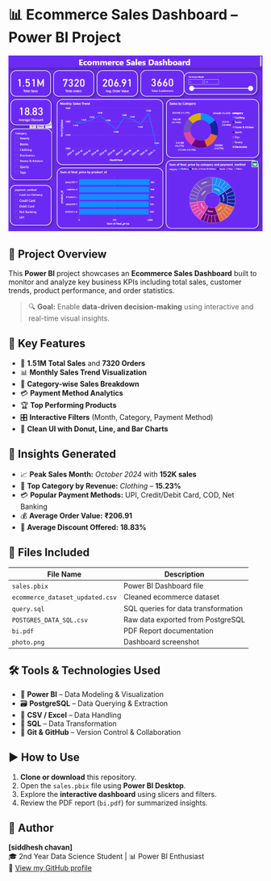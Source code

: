 # 📊 **Ecommerce Sales Dashboard – Power BI Project**

![Dashboard Preview](./photo.png)

## 🚀 **Project Overview**
This **Power BI** project showcases an **Ecommerce Sales Dashboard** built to monitor and analyze key business KPIs including total sales, customer trends, product performance, and order statistics.

> 🔍 **Goal:** Enable **data-driven decision-making** using interactive and real-time visual insights.

## 📌 **Key Features**
- 🛒 **1.51M Total Sales** and **7320 Orders**
- 📊 **Monthly Sales Trend Visualization**
- 🧾 **Category-wise Sales Breakdown**
- 💳 **Payment Method Analytics**
- 🏆 **Top Performing Products**
- 🎛️ **Interactive Filters** (Month, Category, Payment Method)
- 🎨 **Clean UI with Donut, Line, and Bar Charts**

## 🧠 **Insights Generated**
- 📈 **Peak Sales Month:** *October 2024* with **152K sales**
- 🧥 **Top Category by Revenue:** *Clothing* – **15.23%**
- 💳 **Popular Payment Methods:** UPI, Credit/Debit Card, COD, Net Banking
- 💰 **Average Order Value:** **₹206.91**
- 🔖 **Average Discount Offered:** **18.83%**

## 📂 **Files Included**
| File Name                     | Description                            |
|------------------------------|----------------------------------------|
| `sales.pbix`                 | Power BI Dashboard file                |
| `ecommerce_dataset_updated.csv` | Cleaned ecommerce dataset           |
| `query.sql`                  | SQL queries for data transformation    |
| `POSTGRES_DATA_SQL.csv`      | Raw data exported from PostgreSQL      |
| `bi.pdf`                     | PDF Report documentation               |
| `photo.png`                  | Dashboard screenshot                   |


## 🛠️ **Tools & Technologies Used**
- 🧩 **Power BI** – Data Modeling & Visualization  
- 🗃️ **PostgreSQL** – Data Querying & Extraction  
- 💾 **CSV / Excel** – Data Handling  
- 🧪 **SQL** – Data Transformation  
- 🐙 **Git & GitHub** – Version Control & Collaboration

## ▶️ **How to Use**
1. **Clone or download** this repository.
2. Open the `sales.pbix` file using **Power BI Desktop**.
3. Explore the **interactive dashboard** using slicers and filters.
4. Review the PDF report (`bi.pdf`) for summarized insights.

## 👤 **Author**
**[siddhesh chavan]**  
🎓 2nd Year Data Science Student | 📊 Power BI Enthusiast  
🔗 [View my GitHub profile](https://github.com/yourusername)

